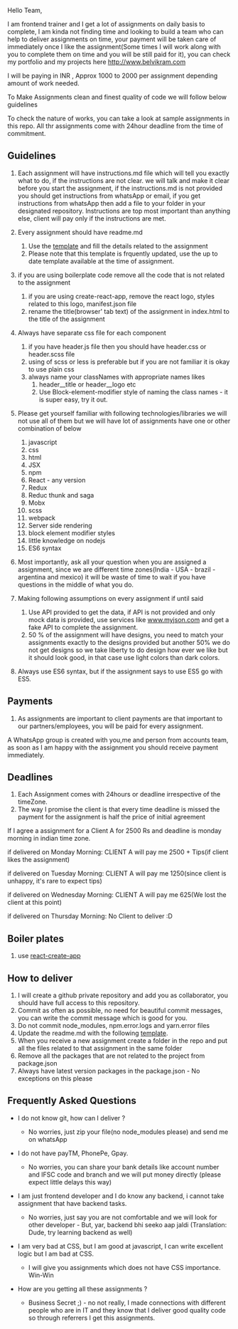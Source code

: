Hello Team,

I am frontend trainer and  I get a lot of assignments on daily basis to complete, I am kinda not finding time and looking to build a team who can help to deliver assignments on time, your payment will be taken care of immediately once I like  the assignment(Some times I will work along with you to complete them on time and you will be still paid for it), you can check my portfolio and my projects here http://www.belvikram.com

I will be paying in INR , Approx 1000 to 2000 per assignment depending amount of work needed.

To Make Assignments clean and finest quality of code we will follow below guidelines 


To check the nature of works, you can take a look at sample assignments in this repo. All thr assignments come with 24hour deadline from the time of  commitment.

## Guidelines

1. Each assignment will have instructions.md file which will tell you exactly what to do, if the instructions are not clear. we will talk and make it clear before you start the assignment, if the instructions.md is not provided you should get instructions from whatsApp or email, if you get instructions from whatsApp then add a file to your folder in your designated repository. Instructions are top most important than anything else, client will pay only if the instructions are met.
2. Every assignment should have readme.md
   1. Use the [template](https://github.com/aksharnow/assignment-instructions/blob/master/readme-template.md) and fill the details related to the assignment
   2. Please note that this template is frquently updated, use the up to date template available at the time of assignment.
3. if you are using boilerplate code remove all the code that is not related to the assignment
   1. if you are using create-react-app, remove the react logo, styles related to this logo, manifest.json file
   2. rename the title(browser' tab text) of the assignment in index.html to the title of the assignment
4. Always have separate css file for each component
   1. if you have header.js file then you should have header.css or header.scss file
   2. using of scss or less is preferable but if you are not familiar it is okay to use plain css
   3. always name your classNames with appropriate names likes
      1. header__title or header__logo etc
      2. Use Block-element-modifier style of naming the class names - it is super easy, try it out.

5. Please get yourself familiar with following technologies/libraries we will not use all of them but we will have lot of assignments have one or other combination of below
   1. javascript
   2. css
   3. html
   4. JSX
   5. npm
   6. React - any version
   7. Redux
   8. Reduc thunk and saga
   9. Mobx
   10. scss
   11. webpack
   12. Server side rendering
   13. block element modifier styles
   14. little knowledge on nodejs
   15. ES6 syntax
6. Most importantly, ask all your question when you are assigned a assignment, since we are different time zones(India - USA - brazil - argentina  and mexico)
 it will be waste of time to wait if you have questions in the middle of what you do. 
7. Making following assumptions on every assignment if until said
   1. Use API provided to get the data, if API is not provided and only mock data is provided, use services like www.myjson.com and get a fake API to complete the assignment.
   2. 50 % of the assignment will have designs, you need to match your assignments exactly to the designs provided but another 50% we do not get designs so we take liberty to do design how ever we like but it should look good, in that case use light colors than dark colors.
8. Always use ES6 syntax, but if the assignment says to use ES5 go with ES5.


## Payments
1. As assignments are important to client payments are that important to our partners/employees, you will be paid for every assignment.

A WhatsApp group is created with you,me and person from accounts team, as soon as I am happy with the assignment you should receive payment immediately.


## Deadlines
1. Each Assignment comes with 24hours or deadline irrespective of the timeZone.
2. The way I promise the client is that every time deadline is missed the payment for the assignment is half the price of initial agreement

If I agree a assignment for a Client A for 2500 Rs and deadline is monday morning in indian time zone.

if delivered on Monday Morning: 
CLIENT A will pay me 2500 + Tips(if client likes the assignment)

if delivered on Tuesday Morning: 
CLIENT A will pay me 1250(since client is unhappy, it's rare to expect tips)

if delivered on Wednesday Morning: 
CLIENT A will pay me 625(We lost the client at this point)

if delivered on Thursday Morning: 
No Client to deliver :D

## Boiler plates
1. use [react-create-app](https://github.com/facebook/create-react-app)


## How to deliver
1. I will create a github private repository and add you as collaborator, you should have full access to this repository.
2. Commit as often as possible, no need for beautiful commit messages, you can write the commit message which is good for you.
3. Do not commit node_modules, npm.error.logs and yarn.error files
4. Update the readme.md with the following [template](https://github.com/aksharnow/assignment-instructions/blob/master/readme-template.md).
5. When you receive a new assignment create a folder in the repo and put all the files related to that assignment in the same folder
6. Remove all the packages that are not related to the project from package.json
7. Always have latest version packages in the package.json - No exceptions on this please


## Frequently Asked Questions

- I do not know git, how can I deliver ?
  - No worries, just zip your file(no node_modules please) and send me on whatsApp

- I do not have payTM, PhonePe, Gpay.
  - No worries, you can share your bank details like account number and IFSC code and branch and we will put money directly (please expect little delays this way)

- I am just frontend developer and I do know any backend, i cannot take assignment that have backend tasks.
  - No worries, just say you are not comfortable and we will look for other developer - But, yar, backend bhi seeko aap jaldi (Translation: Dude, try learning backend as well)
  
- I am very bad at CSS, but I am good at javascript, I can write excellent logic but I am bad at CSS.
  - I will give you assignments which does not have CSS importance. Win-Win
  
- How are you getting all these assignments ?
  - Business Secret ;) - no not really, I made connections with different people who are in IT and they know that I deliver good quality code so through referrers I get this assignments.
